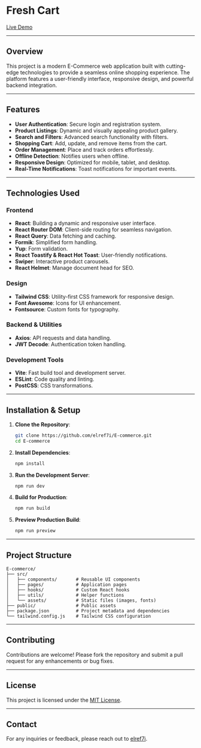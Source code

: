 # Fresh Cart

[Live Demo](https://e-commerce-flame-eight-54.vercel.app/)  

---

## Overview
This project is a modern E-Commerce web application built with cutting-edge technologies to provide a seamless online shopping experience. The platform features a user-friendly interface, responsive design, and powerful backend integration.

---

## Features
- **User Authentication**: Secure login and registration system.
- **Product Listings**: Dynamic and visually appealing product gallery.
- **Search and Filters**: Advanced search functionality with filters.
- **Shopping Cart**: Add, update, and remove items from the cart.
- **Order Management**: Place and track orders effortlessly.
- **Offline Detection**: Notifies users when offline.
- **Responsive Design**: Optimized for mobile, tablet, and desktop.
- **Real-Time Notifications**: Toast notifications for important events.

---

## Technologies Used

### Frontend
- **React**: Building a dynamic and responsive user interface.
- **React Router DOM**: Client-side routing for seamless navigation.
- **React Query**: Data fetching and caching.
- **Formik**: Simplified form handling.
- **Yup**: Form validation.
- **React Toastify & React Hot Toast**: User-friendly notifications.
- **Swiper**: Interactive product carousels.
- **React Helmet**: Manage document head for SEO.

### Design
- **Tailwind CSS**: Utility-first CSS framework for responsive design.
- **Font Awesome**: Icons for UI enhancement.
- **Fontsource**: Custom fonts for typography.

### Backend & Utilities
- **Axios**: API requests and data handling.
- **JWT Decode**: Authentication token handling.

### Development Tools
- **Vite**: Fast build tool and development server.
- **ESLint**: Code quality and linting.
- **PostCSS**: CSS transformations.

---

## Installation & Setup

1. **Clone the Repository**:
   ```bash
   git clone https://github.com/elref7i/E-commerce.git
   cd E-commerce
   ```

2. **Install Dependencies**:
   ```bash
   npm install
   ```

3. **Run the Development Server**:
   ```bash
   npm run dev
   ```

4. **Build for Production**:
   ```bash
   npm run build
   ```

5. **Preview Production Build**:
   ```bash
   npm run preview
   ```

---

## Project Structure
```
E-commerce/
├── src/
│   ├── components/       # Reusable UI components
│   ├── pages/            # Application pages
│   ├── hooks/            # Custom React hooks
│   ├── utils/            # Helper functions
│   └── assets/           # Static files (images, fonts)
├── public/               # Public assets
├── package.json          # Project metadata and dependencies
└── tailwind.config.js    # Tailwind CSS configuration
```

---

## Contributing
Contributions are welcome! Please fork the repository and submit a pull request for any enhancements or bug fixes.

---

## License
This project is licensed under the [MIT License](LICENSE).

---

## Contact
For any inquiries or feedback, please reach out to [elref7i](https://github.com/elref7i).

